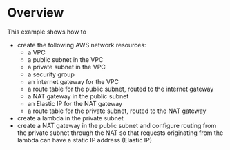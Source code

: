 # Overview

This example shows how to

- create the following AWS network resources:
  - a VPC
  - a public subnet in the VPC
  - a private subnet in the VPC
  - a security group
  - an internet gateway for the VPC
  - a route table for the public subnet, routed to the internet gateway
  - a NAT gateway in the public subnet
  - an Elastic IP for the NAT gateway
  - a route table for the private subnet, routed to the NAT gateway
- create a lambda in the private subnet
- create a NAT gateway in the public subnet and configure routing from the private subnet through the NAT so that requests originating from the lambda can have a static IP address (Elastic IP)
